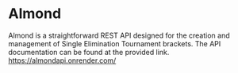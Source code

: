# Almond
Almond is a straightforward REST API designed for the creation and management of Single Elimination Tournament brackets. The API documentation can be found at the provided link.
https://almondapi.onrender.com/
